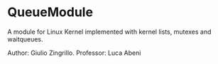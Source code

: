 # QueueModule
A module for Linux Kernel implemented with kernel lists, mutexes and waitqueues.

Author: Giulio Zingrillo. Professor: Luca Abeni

